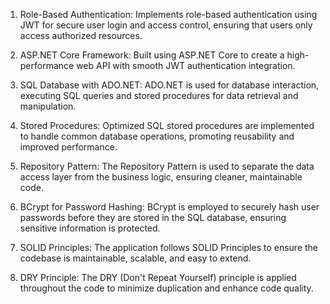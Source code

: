 1. Role-Based Authentication: Implements role-based authentication using JWT for secure user login and access control, ensuring that users only access authorized resources.

2. ASP.NET Core Framework: Built using ASP.NET Core to create a high-performance web API with smooth JWT authentication integration.

3. SQL Database with ADO.NET: ADO.NET is used for database interaction, executing SQL queries and stored procedures for data retrieval and manipulation.

4. Stored Procedures: Optimized SQL stored procedures are implemented to handle common database operations, promoting reusability and improved performance.

5. Repository Pattern: The Repository Pattern is used to separate the data access layer from the business logic, ensuring cleaner, maintainable code.

6. BCrypt for Password Hashing: BCrypt is employed to securely hash user passwords before they are stored in the SQL database, ensuring sensitive information is protected.

7. SOLID Principles: The application follows SOLID Principles to ensure the codebase is maintainable, scalable, and easy to extend.

8. DRY Principle: The DRY (Don't Repeat Yourself) principle is applied throughout the code to minimize duplication and enhance code quality.






